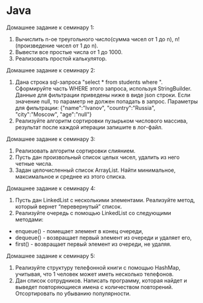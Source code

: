 # Java

Домашнее задание к семинару 1:

1. Вычислить n-ое треугольного число(сумма чисел от 1 до n), n! (произведение чисел от 1 до n).
2. Вывести все простые числа от 1 до 1000.
3. Реализовать простой калькулятор.

Домашнее задание к семинару 2:

1. Дана строка sql-запроса "select * from students where ". 
Сформируйте часть WHERE этого запроса, используя StringBuilder. 
Данные для фильтрации приведены ниже в виде json строки.
Если значение null, то параметр не должен попадать в запрос.
Параметры для фильтрации: {"name":"Ivanov", "country":"Russia", "city":"Moscow", "age":"null"}
2. Реализуйте алгоритм сортировки пузырьком числового массива, результат после каждой итерации запишите в лог-файл.

Домашнее задание к семинару 3:

1. Реализовать алгоритм сортировки слиянием.
2. Пусть дан произвольный список целых чисел, удалить из него четные числа.
3. Задан целочисленный список ArrayList. Найти минимальное, максимальное и среднее из этого списка.

Домашнее задание к семинару 4:

1. Пусть дан LinkedList с несколькими элементами. Реализуйте метод, который вернет “перевернутый” список.
2. Реализуйте очередь с помощью LinkedList со следующими методами:
- enqueue() - помещает элемент в конец очереди,
- dequeue() - возвращает первый элемент из очереди и удаляет его,
- first() - возвращает первый элемент из очереди, не удаляя.

Домашнее задание к семинару 5:

1. Реализуйте структуру телефонной книги с помощью HashMap, учитывая, что 1 человек может иметь несколько телефонов.
2. Дан список сотрудников. Написать программу, которая найдет и выведет повторяющиеся имена с количеством повторений. Отсортировать по убыванию популярности.
